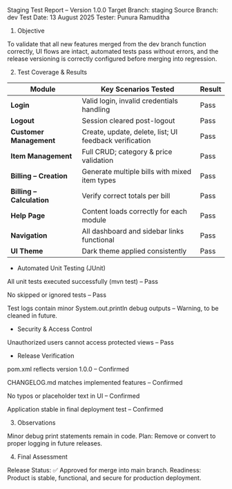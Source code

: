 Staging Test Report – Version 1.0.0
Target Branch: staging
Source Branch: dev
Test Date: 13 August 2025
Tester: Punura Ramuditha

1. Objective

To validate that all new features merged from the dev branch function correctly, UI flows are intact, automated tests pass without errors, and the release versioning is correctly configured before merging into regression.

2. Test Coverage & Results



| Module                    | Key Scenarios Tested                                   | Result |
|---------------------------|--------------------------------------------------------|--------|
| **Login**                 | Valid login, invalid credentials handling              | Pass   |
| **Logout**                | Session cleared post-logout                            | Pass   |
| **Customer Management**   | Create, update, delete, list; UI feedback verification | Pass   |
| **Item Management**       | Full CRUD; category & price validation                 | Pass   |
| **Billing – Creation**    | Generate multiple bills with mixed item types          | Pass   |
| **Billing – Calculation** | Verify correct totals per bill                         | Pass   |
| **Help Page**             | Content loads correctly for each module                | Pass   |
| **Navigation**            | All dashboard and sidebar links functional             | Pass   |
| **UI Theme**              | Dark theme applied consistently                        | Pass   |



- Automated Unit Testing (JUnit)

All unit tests executed successfully (mvn test) – Pass

No skipped or ignored tests – Pass

Test logs contain minor System.out.println debug outputs – Warning, to be cleaned in future.

- Security & Access Control

Unauthorized users cannot access protected views – Pass

- Release Verification

pom.xml reflects version 1.0.0 – Confirmed

CHANGELOG.md matches implemented features – Confirmed

No typos or placeholder text in UI – Confirmed

Application stable in final deployment test – Confirmed

3. Observations

Minor debug print statements remain in code.
Plan: Remove or convert to proper logging in future releases.

4. Final Assessment

Release Status: ✅ Approved for merge into main branch.
Readiness: Product is stable, functional, and secure for production deployment.